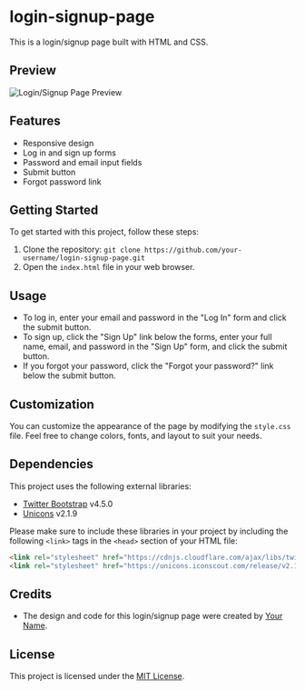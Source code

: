 # login-signup-page

This is a login/signup page built with HTML and CSS.

## Preview

![Login/Signup Page Preview](preview.png)

## Features

- Responsive design
- Log in and sign up forms
- Password and email input fields
- Submit button
- Forgot password link

## Getting Started

To get started with this project, follow these steps:

1. Clone the repository: `git clone https://github.com/your-username/login-signup-page.git`
2. Open the `index.html` file in your web browser.

## Usage

- To log in, enter your email and password in the "Log In" form and click the submit button.
- To sign up, click the "Sign Up" link below the forms, enter your full name, email, and password in the "Sign Up" form, and click the submit button.
- If you forgot your password, click the "Forgot your password?" link below the submit button.

## Customization

You can customize the appearance of the page by modifying the `style.css` file. Feel free to change colors, fonts, and layout to suit your needs.

## Dependencies

This project uses the following external libraries:

- [Twitter Bootstrap](https://getbootstrap.com/) v4.5.0
- [Unicons](https://iconscout.com/unicons) v2.1.9

Please make sure to include these libraries in your project by including the following `<link>` tags in the `<head>` section of your HTML file:

```html
<link rel="stylesheet" href="https://cdnjs.cloudflare.com/ajax/libs/twitter-bootstrap/4.5.0/css/bootstrap.min.css">
<link rel="stylesheet" href="https://unicons.iconscout.com/release/v2.1.9/css/unicons.css">
```

## Credits

- The design and code for this login/signup page were created by [Your Name](https://github.com/your-username).

## License

This project is licensed under the [MIT License](LICENSE).
